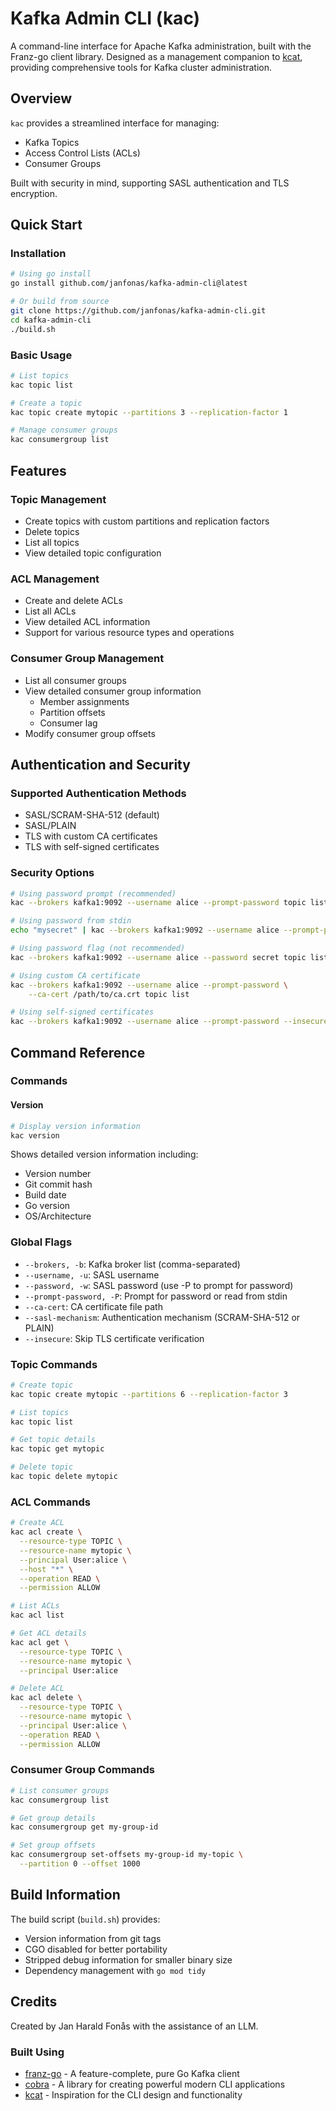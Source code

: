 # Kafka Admin CLI (kac)

A command-line interface for Apache Kafka administration, built with the Franz-go client library. Designed as a management companion to [kcat](https://github.com/edenhill/kcat), providing comprehensive tools for Kafka cluster administration.

## Overview

`kac` provides a streamlined interface for managing:
- Kafka Topics
- Access Control Lists (ACLs)
- Consumer Groups

Built with security in mind, supporting SASL authentication and TLS encryption.

## Quick Start

### Installation

```bash
# Using go install
go install github.com/janfonas/kafka-admin-cli@latest

# Or build from source
git clone https://github.com/janfonas/kafka-admin-cli.git
cd kafka-admin-cli
./build.sh
```

### Basic Usage

```bash
# List topics
kac topic list

# Create a topic
kac topic create mytopic --partitions 3 --replication-factor 1

# Manage consumer groups
kac consumergroup list
```

## Features

### Topic Management
- Create topics with custom partitions and replication factors
- Delete topics
- List all topics
- View detailed topic configuration

### ACL Management
- Create and delete ACLs
- List all ACLs
- View detailed ACL information
- Support for various resource types and operations

### Consumer Group Management
- List all consumer groups
- View detailed consumer group information
  - Member assignments
  - Partition offsets
  - Consumer lag
- Modify consumer group offsets

## Authentication and Security

### Supported Authentication Methods
- SASL/SCRAM-SHA-512 (default)
- SASL/PLAIN
- TLS with custom CA certificates
- TLS with self-signed certificates

### Security Options
```bash
# Using password prompt (recommended)
kac --brokers kafka1:9092 --username alice --prompt-password topic list

# Using password from stdin
echo "mysecret" | kac --brokers kafka1:9092 --username alice --prompt-password topic list

# Using password flag (not recommended)
kac --brokers kafka1:9092 --username alice --password secret topic list

# Using custom CA certificate
kac --brokers kafka1:9092 --username alice --prompt-password \
    --ca-cert /path/to/ca.crt topic list

# Using self-signed certificates
kac --brokers kafka1:9092 --username alice --prompt-password --insecure topic list
```

## Command Reference

### Commands

#### Version
```bash
# Display version information
kac version
```
Shows detailed version information including:
- Version number
- Git commit hash
- Build date
- Go version
- OS/Architecture

### Global Flags
- `--brokers, -b`: Kafka broker list (comma-separated)
- `--username, -u`: SASL username
- `--password, -w`: SASL password (use -P to prompt for password)
- `--prompt-password, -P`: Prompt for password or read from stdin
- `--ca-cert`: CA certificate file path
- `--sasl-mechanism`: Authentication mechanism (SCRAM-SHA-512 or PLAIN)
- `--insecure`: Skip TLS certificate verification

### Topic Commands
```bash
# Create topic
kac topic create mytopic --partitions 6 --replication-factor 3

# List topics
kac topic list

# Get topic details
kac topic get mytopic

# Delete topic
kac topic delete mytopic
```

### ACL Commands
```bash
# Create ACL
kac acl create \
  --resource-type TOPIC \
  --resource-name mytopic \
  --principal User:alice \
  --host "*" \
  --operation READ \
  --permission ALLOW

# List ACLs
kac acl list

# Get ACL details
kac acl get \
  --resource-type TOPIC \
  --resource-name mytopic \
  --principal User:alice

# Delete ACL
kac acl delete \
  --resource-type TOPIC \
  --resource-name mytopic \
  --principal User:alice \
  --operation READ \
  --permission ALLOW
```

### Consumer Group Commands
```bash
# List consumer groups
kac consumergroup list

# Get group details
kac consumergroup get my-group-id

# Set group offsets
kac consumergroup set-offsets my-group-id my-topic \
  --partition 0 --offset 1000
```

## Build Information

The build script (`build.sh`) provides:
- Version information from git tags
- CGO disabled for better portability
- Stripped debug information for smaller binary size
- Dependency management with `go mod tidy`

## Credits

Created by Jan Harald Fonås with the assistance of an LLM.

### Built Using
- [franz-go](https://github.com/twmb/franz-go) - A feature-complete, pure Go Kafka client
- [cobra](https://github.com/spf13/cobra) - A library for creating powerful modern CLI applications
- [kcat](https://github.com/edenhill/kcat) - Inspiration for the CLI design and functionality

